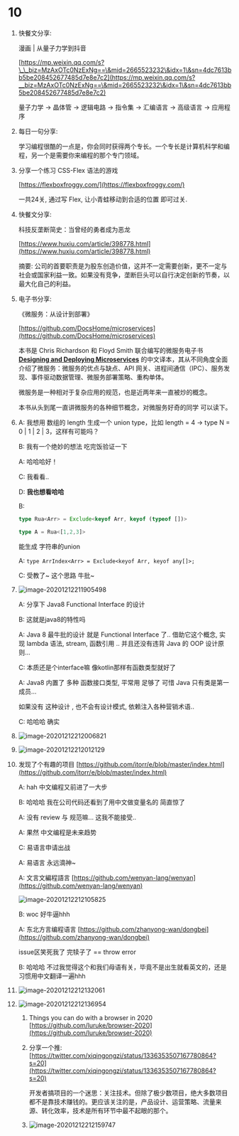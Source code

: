# 10

1.  快餐文分享:

    漫画 | 从量子力学到抖音

    [https://mp.weixin.qq.com/s?\_\_biz=MzAxOTc0NzExNg==\&mid=2665523232\&idx=1\&sn=4dc7613bb5be208452677485d7e8e7c2](https://mp.weixin.qq.com/s?__biz=MzAxOTc0NzExNg==\&mid=2665523232\&idx=1\&sn=4dc7613bb5be208452677485d7e8e7c2)

    量子力学 -> 晶体管 -> 逻辑电路 -> 指令集 -> 汇编语言 -> 高级语言 -> 应用程序
2.  每日一句分享:

    学习编程很酷的一点是，你会同时获得两个专长。一个专长是计算机科学和编程，另一个是需要你来编程的那个专门领域。
3.  分享一个练习 CSS-Flex 语法的游戏

    [https://flexboxfroggy.com/](https://flexboxfroggy.com/)

    一共24关, 通过写 Flex, 让小青蛙移动到合适的位置 即可过关.
4.  快餐文分享:

    科技反垄断简史：当曾经的勇者成为恶龙

    [https://www.huxiu.com/article/398778.html](https://www.huxiu.com/article/398778.html)

    摘要: 公司的首要职责是为股东创造价值，这并不一定需要创新，更不一定与社会或国家利益一致。如果没有竞争，垄断巨头可以自行决定创新的节奏，以最大化自己的利益。
5.  电子书分享:

    《微服务：从设计到部署》

    [https://github.com/DocsHome/microservices](https://github.com/DocsHome/microservices)

    本书是 Chris Richardson 和 Floyd Smith 联合编写的微服务电子书 [**Designing and Deploying Microservices**](https://www.nginx.com/resources/library/designing-deploying-microservices/) 的中文译本，其从不同角度全面介绍了微服务：微服务的优点与缺点、API 网关、进程间通信（IPC）、服务发现、事件驱动数据管理、微服务部署策略、重构单体。

    微服务是一种相对于复杂应用的规范，也是近两年来一直被炒的概念。

    本书从头到尾一直讲微服务的各种细节概念，对微服务好奇的同学 可以读下。
6.  A: 我想用 数组的 length 生成一个 union type，比如 length = 4 -> type N = 0 | 1 | 2 | 3，这样有可能吗？

    B: 我有一个绝妙的想法 吃完饭验证一下

    A: 哈哈哈好！

    C: 我看看..

    D: **我也想看哈哈**

    B:

    ```typescript
    type Rua<Arr> = Exclude<keyof Arr, keyof (typeof [])>

    type A = Rua<[1,2,3]>
    ```

    能生成 字符串的union

    A: `type ArrIndex<Arr> = Exclude<keyof Arr, keyof any[]>;`

    C: 受教了\~ 这个思路 牛批\~
7.  ![image-20201212211905498](<../../../.gitbook/assets/image-20201212211905498 (1).png>)

    A: 分享下 Java8 Functional Interface 的设计

    B: 这就是java8的特性吗

    A: Java 8 最牛批的设计 就是 Functional Interface 了.. 借助它这个概念, 实现 lambda 语法, stream, 函数引用 .. 并且还没有违背 Java 的 OOP 设计原则...

    C: 本质还是个interface嘛 像kotlin那样有函数类型就好了

    A: Java8 内置了 多种 函数接口类型, 平常用 足够了 可惜 Java 只有类是第一成员...

    如果没有 这种设计 , 也不会有设计模式, 依赖注入各种营销术语..

    C: 哈哈哈 确实
8. ![image-20201212212006821](<../../../.gitbook/assets/image-20201212212006821 (2).png>)
9. ![image-20201212212012129](../../../.gitbook/assets/image-20201212212012129.png)
10. 发现了个有趣的项目 [https://github.com/itorr/e/blob/master/index.html](https://github.com/itorr/e/blob/master/index.html)

    A: hah 中文编程又前进了一大步

    B: 哈哈哈 我在公司代码还看到了用中文做变量名的 简直惊了

    A: 没有 review 与 规范嘛... 这我不能接受..

    A: 果然 中文编程是未来趋势

    C: 易语言申请出战

    A: 易语言 永远滴神\~

    A: 文言文編程語言 [https://github.com/wenyan-lang/wenyan](https://github.com/wenyan-lang/wenyan)

    ![image-20201212212105825](../../../.gitbook/assets/image-20201212212105825.png)

    B: woc 好牛逼hhh

    A: 东北方言编程语言 [https://github.com/zhanyong-wan/dongbei](https://github.com/zhanyong-wan/dongbei)

    issue区笑死我了 完犊子了 == throw error

    B: 哈哈哈 不过我觉得这个和我们母语有关，毕竟不是出生就看英文的，还是习惯用中文翻译一遍hhh
11. ![image-20201212212132061](<../../../.gitbook/assets/image-20201212212132061 (1).png>)
12. ![image-20201212212136954](<../../../.gitbook/assets/image-20201212212136954 (2) (1).png>)
    1. Things you can do with a browser in 2020 [https://github.com/luruke/browser-2020](https://github.com/luruke/browser-2020)
    2.  分享一个推: [https://twitter.com/xiqingongzi/status/1336353507167780864?s=20](https://twitter.com/xiqingongzi/status/1336353507167780864?s=20)

        开发者搞项目的一个迷思：关注技术。但除了极少数项目，绝大多数项目都不是靠技术赚钱的。更应该关注的是，产品设计、运营策略、流量来源、转化效率，技术是所有环节中最不起眼的那个。
    3. ![image-20201212212159747](../../../.gitbook/assets/image-20201212212159747.png)

